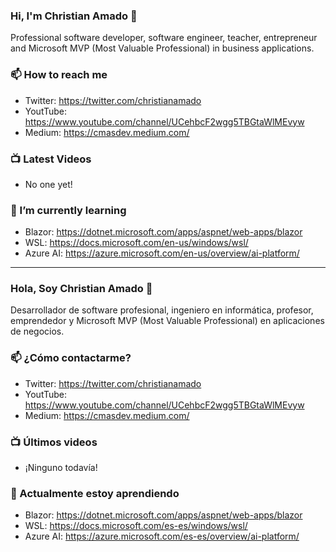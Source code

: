 ### Hi, I'm Christian Amado 👋

Professional software developer, software engineer, teacher, entrepreneur and Microsoft MVP (Most Valuable Professional) in business applications.

### 📫 How to reach me
- Twitter:  https://twitter.com/christianamado
- YoutTube:  https://www.youtube.com/channel/UCehbcF2wgg5TBGtaWlMEvyw
- Medium:  https://cmasdev.medium.com/

### 📺 Latest Videos
- No one yet!

### 🌱 I’m currently learning
- Blazor: https://dotnet.microsoft.com/apps/aspnet/web-apps/blazor
- WSL: https://docs.microsoft.com/en-us/windows/wsl/
- Azure AI: https://azure.microsoft.com/en-us/overview/ai-platform/

<!--
Here are some ideas to get you started:

- 🔭 I’m currently working on ...
- 🌱 I’m currently learning ...
- 👯 I’m looking to collaborate on ...
- 🤔 I’m looking for help with ...
- 💬 Ask me about ...
- 📫 How to reach me: ...
- 😄 Pronouns: ...
- ⚡ Fun fact: ...
-->
---
### Hola, Soy Christian Amado 👋

Desarrollador de software profesional, ingeniero en informática, profesor, emprendedor y Microsoft MVP (Most Valuable Professional) en aplicaciones de negocios.

### 📫 ¿Cómo contactarme?
- Twitter:  https://twitter.com/christianamado
- YoutTube:  https://www.youtube.com/channel/UCehbcF2wgg5TBGtaWlMEvyw
- Medium:  https://cmasdev.medium.com/

### 📺 Últimos videos
- ¡Ninguno todavía!

### 🌱 Actualmente estoy aprendiendo
- Blazor: https://dotnet.microsoft.com/apps/aspnet/web-apps/blazor
- WSL: https://docs.microsoft.com/es-es/windows/wsl/
- Azure AI: https://azure.microsoft.com/es-es/overview/ai-platform/

